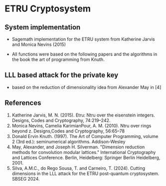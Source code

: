 # ETRU Cryptosystem 

## System implementation

- Sagemath implementation for the ETRU system from Katherine Jarvis and Monica Nevins (2015) 

- All functions were based on the following papers and the algorithms in the book the art of programming from Knuth. 

## LLL based attack for the private key

- based on the reduction of dimensionality idea from Alexander May in [4]

## References
1. Katherine Jarvis, M. N. (2015). Etru: Ntru over the eisenstein integers. Designs, Codes and Cryptography, 74:219–242.
2. Monica Nevins, Camelia KarimianPour, A. M. (2010). Ntru over rings beyond z. Designs,Codes and Cryptography, 56:65–78
3. Donald Ervin Knuth. (1997). The Art of Computer Programming, volume 2 (3rd ed.): seminumerical algorithms. Addison-Wesley
4. May, Alexander, and Joseph H. Silverman. "Dimension reduction methods for convolution modular lattices." International Cryptography and Lattices Conference. Berlin, Heidelberg: Springer Berlin Heidelberg, 2001.
5. Silva, A.M.C., do Rego Sousa, T. and Carneiro, T. (2024). Cutting dimensions in the LLL attack for the ETRU post-quantum cryptosystem. SBSEG 2024.
